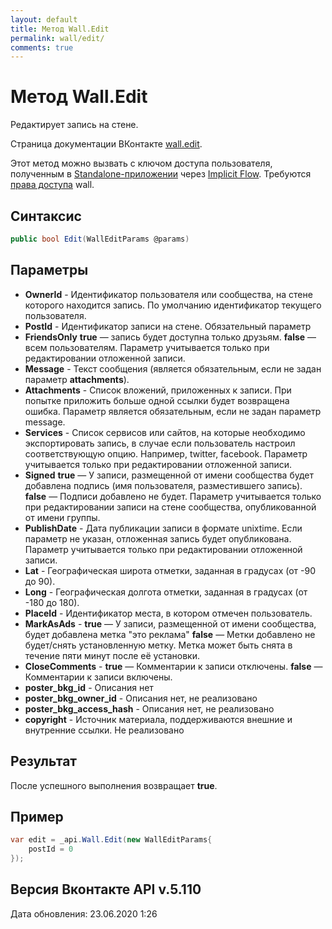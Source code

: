 ```yaml
---
layout: default
title: Метод Wall.Edit
permalink: wall/edit/
comments: true
---
```

# Метод Wall.Edit
Редактирует запись на стене.

Страница документации ВКонтакте [wall.edit](https://vk.com/dev/wall.edit).

Этот метод можно вызвать с ключом доступа пользователя, полученным в [Standalone-приложении](https://vk.com/dev/standalone) через [Implicit Flow](https://vk.com/dev/implicit_flow_user).
Требуются [права доступа](https://vk.com/dev/permissions) wall.

## Синтаксис
``` csharp
public bool Edit(WallEditParams @params)
```

## Параметры

+ **OwnerId** - Идентификатор пользователя или сообщества, на стене которого находится запись. По умолчанию идентификатор текущего пользователя.
+ **PostId** - Идентификатор записи на стене. Обязательный параметр
+ **FriendsOnly**
**true** — запись будет доступна только друзьям.
**false** — всем пользователям. 
Параметр учитывается только при редактировании отложенной записи.
+ **Message** - Текст сообщения (является обязательным, если не задан параметр **attachments**).
+ **Attachments** - Список вложений, приложенных к записи.
При попытке приложить больше одной ссылки будет возвращена ошибка. 
Параметр является обязательным, если не задан параметр message.
+ **Services** - Список сервисов или сайтов, на которые необходимо экспортировать запись, в случае если пользователь настроил соответствующую опцию. Например, twitter, facebook. 
Параметр учитывается только при редактировании отложенной записи.
+ **Signed**
**true** — У записи, размещенной от имени сообщества будет добавлена подпись (имя пользователя, разместившего запись).
**false** — Подписи добавлено не будет. 
Параметр учитывается только при редактировании записи на стене сообщества, опубликованной от имени группы.
+ **PublishDate** - Дата публикации записи в формате unixtime. Если параметр не указан, отложенная запись будет опубликована. 
Параметр учитывается только при редактировании отложенной записи.
+ **Lat** - Географическая широта отметки, заданная в градусах (от -90 до 90). 
+ **Long** - Географическая долгота отметки, заданная в градусах (от -180 до 180).
+ **PlaceId** - Идентификатор места, в котором отмечен пользователь.
+ **MarkAsAds** - 
**true** — У записи, размещенной от имени сообщества, будет добавлена метка "это реклама"
**false** — Метки добавлено не будет/снять установленную метку. 
Метка может быть снята в течение пяти минут после её установки.
+ **CloseComments** - 
**true** — Комментарии к записи отключены.
**false** — Комментарии к записи включены.
+ **poster_bkg_id** - Описания нет
+ **poster_bkg_owner_id** - Описания нет, не реализовано
+ **poster_bkg_access_hash** - Описания нет, не реализовано
+ **copyright** - Источник материала, поддерживаются внешние и внутренние ссылки. Не реализовано

## Результат
После успешного выполнения возвращает **true**.

## Пример
``` csharp
var edit = _api.Wall.Edit(new WallEditParams{
	postId = 0
});
```

## Версия Вконтакте API v.5.110
Дата обновления: 23.06.2020 1:26
